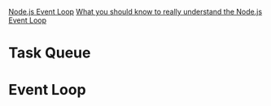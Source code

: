 [Node.js Event Loop](https://blog.risingstack.com/node-js-at-scale-understanding-node-js-event-loop/)
[What you should know to really understand the Node.js Event Loop](https://medium.com/the-node-js-collection/what-you-should-know-to-really-understand-the-node-js-event-loop-and-its-metrics-c4907b19da4c)

# Task Queue

# Event Loop